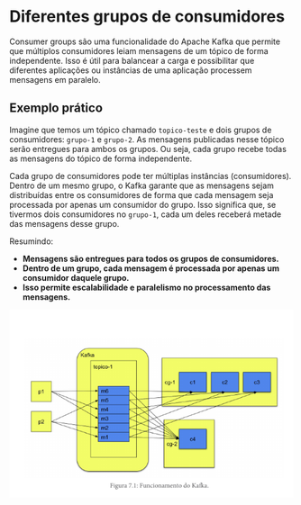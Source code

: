 # Diferentes grupos de consumidores

Consumer groups são uma funcionalidade do Apache Kafka que permite que múltiplos consumidores leiam mensagens de um tópico de forma independente. Isso é útil para balancear a carga e possibilitar que diferentes aplicações ou instâncias de uma aplicação processem mensagens em paralelo.

## Exemplo prático

Imagine que temos um tópico chamado `topico-teste` e dois grupos de consumidores: `grupo-1` e `grupo-2`. As mensagens publicadas nesse tópico serão entregues para ambos os grupos. Ou seja, cada grupo recebe todas as mensagens do tópico de forma independente.

Cada grupo de consumidores pode ter múltiplas instâncias (consumidores). Dentro de um mesmo grupo, o Kafka garante que as mensagens sejam distribuídas entre os consumidores de forma que cada mensagem seja processada por apenas um consumidor do grupo. Isso significa que, se tivermos dois consumidores no `grupo-1`, cada um deles receberá metade das mensagens desse grupo.

Resumindo:
- **Mensagens são entregues para todos os grupos de consumidores.**
- **Dentro de um grupo, cada mensagem é processada por apenas um consumidor daquele grupo.**
- **Isso permite escalabilidade e paralelismo no processamento das mensagens.**

![alt text](image.png)
